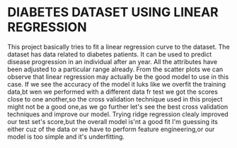 # DIABETES DATASET USING LINEAR REGRESSION

This project basically tries to fit a linear regression curve to the dataset.
The dataset has data related to diabetes patients.
It can be used to predict disease progression in an individual after an year.
All the attributes have been adjusted to a particular range already.
From the scatter plots we can observe that linear regression may actually be the good model to use in this case.
If we see the accuracy of the model it luks like we overfit the training data,bt wen we performed with a different data fr test we got the scores close to one another,so the cross validation technique used in this project might not be a good one,as we go further let's see the best cross validation techniques and improve our model.
Trying ridge regression clealy improved our test set's score,but the overall model is'nt a good fit I'm guessing its either cuz of the data or we have to perform feature engineering,or our model is too simple and it's underfitting.
